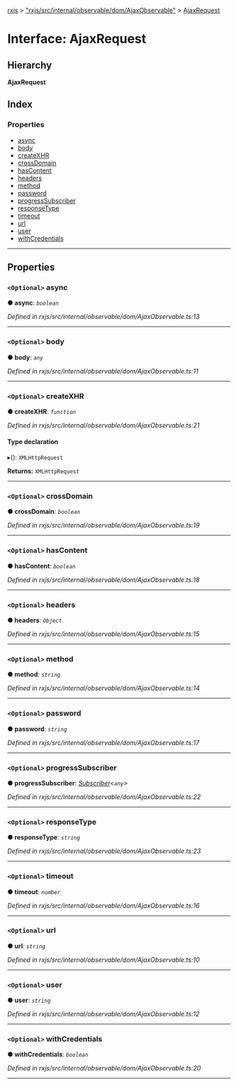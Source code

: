 [rxjs](../README.md) > ["rxjs/src/internal/observable/dom/AjaxObservable"](../modules/_rxjs_src_internal_observable_dom_ajaxobservable_.md) > [AjaxRequest](../interfaces/_rxjs_src_internal_observable_dom_ajaxobservable_.ajaxrequest.md)

# Interface: AjaxRequest

## Hierarchy

**AjaxRequest**

## Index

### Properties

* [async](_rxjs_src_internal_observable_dom_ajaxobservable_.ajaxrequest.md#async)
* [body](_rxjs_src_internal_observable_dom_ajaxobservable_.ajaxrequest.md#body)
* [createXHR](_rxjs_src_internal_observable_dom_ajaxobservable_.ajaxrequest.md#createxhr)
* [crossDomain](_rxjs_src_internal_observable_dom_ajaxobservable_.ajaxrequest.md#crossdomain)
* [hasContent](_rxjs_src_internal_observable_dom_ajaxobservable_.ajaxrequest.md#hascontent)
* [headers](_rxjs_src_internal_observable_dom_ajaxobservable_.ajaxrequest.md#headers)
* [method](_rxjs_src_internal_observable_dom_ajaxobservable_.ajaxrequest.md#method)
* [password](_rxjs_src_internal_observable_dom_ajaxobservable_.ajaxrequest.md#password)
* [progressSubscriber](_rxjs_src_internal_observable_dom_ajaxobservable_.ajaxrequest.md#progresssubscriber)
* [responseType](_rxjs_src_internal_observable_dom_ajaxobservable_.ajaxrequest.md#responsetype)
* [timeout](_rxjs_src_internal_observable_dom_ajaxobservable_.ajaxrequest.md#timeout)
* [url](_rxjs_src_internal_observable_dom_ajaxobservable_.ajaxrequest.md#url)
* [user](_rxjs_src_internal_observable_dom_ajaxobservable_.ajaxrequest.md#user)
* [withCredentials](_rxjs_src_internal_observable_dom_ajaxobservable_.ajaxrequest.md#withcredentials)

---

## Properties

<a id="async"></a>

### `<Optional>` async

**● async**: *`boolean`*

*Defined in rxjs/src/internal/observable/dom/AjaxObservable.ts:13*

___
<a id="body"></a>

### `<Optional>` body

**● body**: *`any`*

*Defined in rxjs/src/internal/observable/dom/AjaxObservable.ts:11*

___
<a id="createxhr"></a>

### `<Optional>` createXHR

**● createXHR**: *`function`*

*Defined in rxjs/src/internal/observable/dom/AjaxObservable.ts:21*

#### Type declaration
▸(): `XMLHttpRequest`

**Returns:** `XMLHttpRequest`

___
<a id="crossdomain"></a>

### `<Optional>` crossDomain

**● crossDomain**: *`boolean`*

*Defined in rxjs/src/internal/observable/dom/AjaxObservable.ts:19*

___
<a id="hascontent"></a>

### `<Optional>` hasContent

**● hasContent**: *`boolean`*

*Defined in rxjs/src/internal/observable/dom/AjaxObservable.ts:18*

___
<a id="headers"></a>

### `<Optional>` headers

**● headers**: *`Object`*

*Defined in rxjs/src/internal/observable/dom/AjaxObservable.ts:15*

___
<a id="method"></a>

### `<Optional>` method

**● method**: *`string`*

*Defined in rxjs/src/internal/observable/dom/AjaxObservable.ts:14*

___
<a id="password"></a>

### `<Optional>` password

**● password**: *`string`*

*Defined in rxjs/src/internal/observable/dom/AjaxObservable.ts:17*

___
<a id="progresssubscriber"></a>

### `<Optional>` progressSubscriber

**● progressSubscriber**: *[Subscriber](../classes/_rxjs_src_internal_subscriber_.subscriber.md)<`any`>*

*Defined in rxjs/src/internal/observable/dom/AjaxObservable.ts:22*

___
<a id="responsetype"></a>

### `<Optional>` responseType

**● responseType**: *`string`*

*Defined in rxjs/src/internal/observable/dom/AjaxObservable.ts:23*

___
<a id="timeout"></a>

### `<Optional>` timeout

**● timeout**: *`number`*

*Defined in rxjs/src/internal/observable/dom/AjaxObservable.ts:16*

___
<a id="url"></a>

### `<Optional>` url

**● url**: *`string`*

*Defined in rxjs/src/internal/observable/dom/AjaxObservable.ts:10*

___
<a id="user"></a>

### `<Optional>` user

**● user**: *`string`*

*Defined in rxjs/src/internal/observable/dom/AjaxObservable.ts:12*

___
<a id="withcredentials"></a>

### `<Optional>` withCredentials

**● withCredentials**: *`boolean`*

*Defined in rxjs/src/internal/observable/dom/AjaxObservable.ts:20*

___

